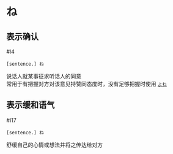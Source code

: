 # ね

## 表示确认  

 #l4  

```nihongo
[sentence.] ね  
```

说话人就某事征求听话人的同意  
常用于有把握对方对该意见持赞同态度时，没有足够把握时使用 [`よね`](../9.sentence_pattern/よね.md)  

## 表示缓和语气

 #l17  

```nihongo
[sentence.] ね  
```

舒缓自己的心情或想法并将之传达给对方  